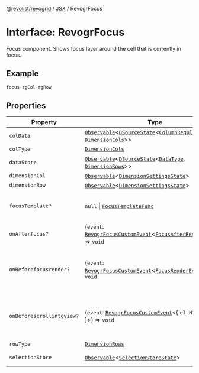 [@revolist/revogrid](README.md) / [JSX](Namespace.JSX.md) / RevogrFocus

# Interface: RevogrFocus

Focus component. Shows focus layer around the cell that is currently in focus.

## Example

```ts
focus-rgCol-rgRow
```

## Properties

| Property | Type | Description | Defined in |
| ------ | ------ | ------ | ------ |
| `colData` | [`Observable`](TypeAlias.Observable.md)\<[`DSourceState`](TypeAlias.DSourceState.md)\<[`ColumnRegular`](Interface.ColumnRegular.md), [`DimensionCols`](TypeAlias.DimensionCols.md)\>\> | Column source | [src/components.d.ts:1774](https://github.com/revolist/revogrid/blob/52c8861ed92574ba1d5817b32afec294ddb1f986/src/components.d.ts#L1774) |
| `colType` | [`DimensionCols`](TypeAlias.DimensionCols.md) | Column type | [src/components.d.ts:1778](https://github.com/revolist/revogrid/blob/52c8861ed92574ba1d5817b32afec294ddb1f986/src/components.d.ts#L1778) |
| `dataStore` | [`Observable`](TypeAlias.Observable.md)\<[`DSourceState`](TypeAlias.DSourceState.md)\<[`DataType`](TypeAlias.DataType.md), [`DimensionRows`](TypeAlias.DimensionRows.md)\>\> | Data rows source | [src/components.d.ts:1782](https://github.com/revolist/revogrid/blob/52c8861ed92574ba1d5817b32afec294ddb1f986/src/components.d.ts#L1782) |
| `dimensionCol` | [`Observable`](TypeAlias.Observable.md)\<[`DimensionSettingsState`](Interface.DimensionSettingsState.md)\> | Dimension settings X | [src/components.d.ts:1786](https://github.com/revolist/revogrid/blob/52c8861ed92574ba1d5817b32afec294ddb1f986/src/components.d.ts#L1786) |
| `dimensionRow` | [`Observable`](TypeAlias.Observable.md)\<[`DimensionSettingsState`](Interface.DimensionSettingsState.md)\> | Dimension settings Y | [src/components.d.ts:1790](https://github.com/revolist/revogrid/blob/52c8861ed92574ba1d5817b32afec294ddb1f986/src/components.d.ts#L1790) |
| `focusTemplate?` | `null` \| [`FocusTemplateFunc`](TypeAlias.FocusTemplateFunc.md) | Focus template custom function. Can be used to render custom focus layer. | [src/components.d.ts:1794](https://github.com/revolist/revogrid/blob/52c8861ed92574ba1d5817b32afec294ddb1f986/src/components.d.ts#L1794) |
| `onAfterfocus?` | (`event`: [`RevogrFocusCustomEvent`](Interface.RevogrFocusCustomEvent.md)\<[`FocusAfterRenderEvent`](Interface.FocusAfterRenderEvent.md)\>) => `void` | Used to setup properties after focus was rendered | [src/components.d.ts:1798](https://github.com/revolist/revogrid/blob/52c8861ed92574ba1d5817b32afec294ddb1f986/src/components.d.ts#L1798) |
| `onBeforefocusrender?` | (`event`: [`RevogrFocusCustomEvent`](Interface.RevogrFocusCustomEvent.md)\<[`FocusRenderEvent`](Interface.FocusRenderEvent.md)\>) => `void` | Before focus render event. Can be prevented by event.preventDefault(). If preventDefault used slot will be rendered. | [src/components.d.ts:1802](https://github.com/revolist/revogrid/blob/52c8861ed92574ba1d5817b32afec294ddb1f986/src/components.d.ts#L1802) |
| `onBeforescrollintoview?` | (`event`: [`RevogrFocusCustomEvent`](Interface.RevogrFocusCustomEvent.md)\<\{ `el`: `HTMLElement`; \}\>) => `void` | Before focus changed verify if it's in view and scroll viewport into this view Can be prevented by event.preventDefault() | [src/components.d.ts:1806](https://github.com/revolist/revogrid/blob/52c8861ed92574ba1d5817b32afec294ddb1f986/src/components.d.ts#L1806) |
| `rowType` | [`DimensionRows`](TypeAlias.DimensionRows.md) | Row type | [src/components.d.ts:1810](https://github.com/revolist/revogrid/blob/52c8861ed92574ba1d5817b32afec294ddb1f986/src/components.d.ts#L1810) |
| `selectionStore` | [`Observable`](TypeAlias.Observable.md)\<[`SelectionStoreState`](TypeAlias.SelectionStoreState.md)\> | Selection, range, focus for selection | [src/components.d.ts:1814](https://github.com/revolist/revogrid/blob/52c8861ed92574ba1d5817b32afec294ddb1f986/src/components.d.ts#L1814) |
